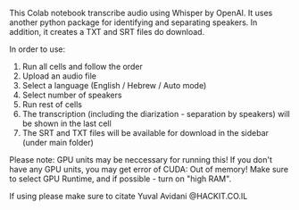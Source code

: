 This Colab notebook transcribe audio using Whisper by OpenAI.
It uses another python package for identifying and separating speakers.
In addition, it creates a TXT and SRT files do download.

In order to use:
1. Run all cells and follow the order
2. Upload an audio file
3. Select a language (English / Hebrew / Auto mode)
4. Select number of speakers
5. Run rest of cells
6. The transcription (including the diarization - separation by speakers) will be shown in the last cell
7. The SRT and TXT files will be available for download in the sidebar (under main folder)

Please note: GPU units may be neccessary for running this! If you don't have any GPU units, you may get error of CUDA: Out of memory!
Make sure to select GPU Runtime, and if possible - turn on "high RAM".

If using please make sure to citate Yuval Avidani @HACKIT.CO.IL
